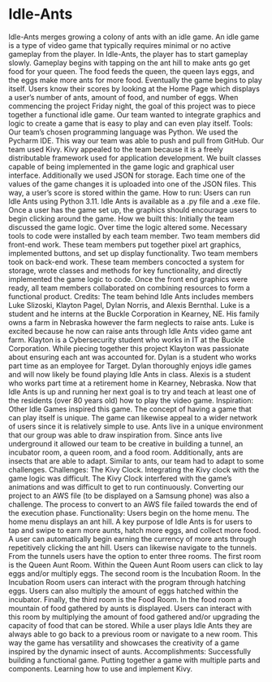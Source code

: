 # Idle-Ants
Idle-Ants merges growing a colony of ants with an idle game. An idle game is a type of video game that typically requires minimal or no active gameplay from the player. In Idle-Ants, the player has to start gameplay slowly. Gameplay begins with tapping on the ant hill to make ants go get food for your queen. The food feeds the queen, the queen lays eggs, and the eggs make more ants for more food. Eventually the game begins to play itself. Users know their scores by looking at the Home Page which displays a user’s number of ants, amount of food, and number of eggs. 
When commencing the project Friday night, the goal of this project was to piece together a functional idle game. Our team wanted to integrate graphics and logic to create a game that is easy to play and can even play itself.
Tools: Our team’s chosen programming language was Python. We used the Pycharm IDE. This way our team was able to push and pull from GitHub. Our team used Kivy. Kivy appealed to the team because it is a freely distributable framework used for application development. We built classes capable of being implemented in the game logic and graphical user interface. Additionally we used JSON for storage. Each time one of the values of the game changes it is uploaded into one of the JSON files. This way, a user’s score is stored within the game. 
How to run: Users can run Idle Ants using Python 3.11. Idle Ants is available as a .py file and a .exe file. Once a user has the game set up, the graphics should encourage users to begin clicking around the game. 
How we built this: Initially the team discussed the game logic. Over time the logic altered some. Necessary tools to code were installed by each team member. Two team members did front-end work. These team members put together pixel art graphics, implemented buttons, and set up display functionality. Two team members took on back-end work. These team members concocted a system for storage, wrote classes and methods for key functionality, and directly implemented the game logic to code. Once the front end graphics were ready, all team members collaborated on combining resources to form a functional product. 
Credits: The team behind Idle Ants includes members Luke Slizoski, Klayton Pagel, Dylan Norris, and Alexis Bernthal. Luke is a student and he interns at the Buckle Corporation in Kearney, NE. His family owns a farm in Nebraska however the farm neglects to raise ants. Luke is excited because he now can raise ants through Idle Ants video game ant farm. Klayton is a Cybersecurity student who works in IT at the Buckle Corporation. While piecing together this project Klayton was passionate about ensuring each ant was accounted for. Dylan is a student who works part time as an employee for Target. Dylan thoroughly enjoys idle games and will now likely be found playing Idle Ants in class. Alexis is a student who works part time at a retirement home in Kearney, Nebraska. Now that Idle Ants is up and running her next goal is to try and teach at least one of the residents (over 80 years old) how to play the video game. 
Inspiration: Other Idle Games inspired this game. The concept of having a game that can play itself is unique. The game can likewise appeal to a wider network of users since it is relatively simple to use. Ants live in a unique environment that our group was able to draw inspiration from. Since ants live underground it allowed our team to be creative in building a tunnel, an incubator room, a queen room, and a food room. Additionally, ants are insects that are able to adapt. Similar to ants, our team had to adapt to some challenges. 
Challenges: The Kivy Clock. Integrating the Kivy clock with the game logic was difficult. The Kivy Clock interfered with the game’s animations and was difficult to get to run continuously. Converting our project to an AWS file (to be displayed on a Samsung phone) was also a challenge. The process to convert to an AWS file failed towards the end of the execution phase.
Functionality: Users begin on the home menu. The home menu displays an ant hill. A key purpose of Idle Ants is for users to tap and swipe to earn more aunts, hatch more eggs, and collect more food. A user can automatically begin earning the currency of more ants through repetitively clicking the ant hill. Users can likewise navigate to the tunnels. From the tunnels users have the option to enter three rooms. The first room is the Queen Aunt Room. Within the Queen Aunt Room users can click to lay eggs and/or multiply eggs. The second room is the Incubation Room. In the Incubation Room users can interact with the program through hatching eggs. Users can also multiply the amount of eggs hatched within the incubator. Finally, the third room is the Food Room. In the food room a mountain of food gathered by aunts is displayed. Users can interact with this room by multiplying the amount of food gathered and/or upgrading the capacity of food that can be stored. While a user plays Idle Ants they are always able to go back to a previous room or navigate to a new room. This way the game has versatility and showcases the creativity of a game inspired by the dynamic insect of aunts. 
Accomplishments: Successfully building a functional game. Putting together a game with multiple parts and components. Learning how to use and implement Kivy.


